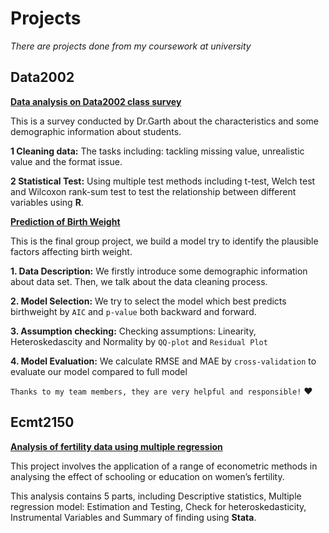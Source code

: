# Projects

*There are projects done from my coursework at university*

## Data2002 ## 

[**Data analysis on Data2002 class survey**](https://github.com/chrisyifanjin/course-projects/tree/master/Data2002%20/Data2002_Survey_Project)

This is a survey conducted by Dr.Garth about the characteristics and some demographic information about students.

**1 Cleaning data:**  The tasks including: tackling missing value, unrealistic value and the format issue.

**2 Statistical Test:** Using multiple test methods including t-test, Welch test and Wilcoxon rank-sum test to test the relationship between different variables using **R**.

[**Prediction of Birth Weight**](https://github.com/chrisyifanjin/course-projects/tree/master/Data2002%20/Data2002_Birthweight_Project)

This is the final group project, we build a model try to identify the plausible factors affecting birth weight.

**1. Data Description:** We firstly introduce some demographic information about data set. Then, we talk about the data cleaning process.

**2. Model Selection:** We try to select the model which best predicts birthweight by `AIC` and `p-value` both backward and forward.

**3. Assumption checking:** Checking assumptions: Linearity, Heteroskedascity and Normality by `QQ-plot` and `Residual Plot`

**4. Model Evaluation:** We calculate RMSE and MAE by `cross-validation` to evaluate our model compared to full model

``Thanks to my team members, they are very helpful and responsible!`` ❤️

## Ecmt2150 ##

[**Analysis of fertility data using multiple regression**](https://github.com/chrisyifanjin/course-projects/tree/master/ECMT2150)

This project involves the application of a range of econometric methods in analysing the effect of schooling or education on women’s fertility.

This analysis contains 5 parts, including Descriptive statistics, Multiple regression model: Estimation and Testing, Check for heteroskedasticity, Instrumental Variables and Summary of finding using **Stata**.

